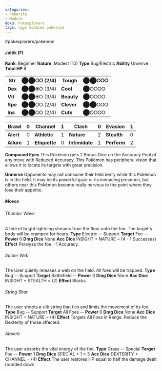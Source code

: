 ```yaml
---
categories:
- Pokerole
- Module
doku: Pokexplorers
tags: rpgs modules pokerole
---
```

#pokexplorers/pokemon

#### Joltik (F)

**Rank**: Beginner
**Nature**: Modest (10)
**Type** Bug/Electric
**Ability** Unnerve
**Total HP** 6


| **Str** | ⬤⬤⭘⭘ (2/4) | **Tough** |  ⬤⬤⭘⭘⭘
|---------|---------------|-----------|--------
| **Dex** | ⬤⬤⦿⭘ (3/4) | **Cool** |  ⬤⭘⭘⭘⭘
| **Vit** | ⬤⬤⦿⭘ (3/4) | **Beauty** |  ⬤⭘⭘⭘⭘
| **Spe** | ⬤⬤⭘⭘ (2/4) | **Clever** |  ⬤⬤⭘⭘⭘
| **Ins** | ⬤⬤⭘⭘ (2/4) | **Cute** |  ⬤⭘⭘⭘⭘

| **Brawl** |  0 | **Channel** | 1 | **Clash** |  0 | **Evasion** | 1
|-----------|----|-------------|---|-----------|----|-------------|---
| **Alert** |  0 | **Athletic** | 1 | **Nature** | 2 | **Stealth** | 0
| **Allure** | 1 | **Etiquette** | 0 | **Intimidate** | 1 | **Perform** | 2

**Compound Eyes** This Pokémon gets 2 Bonus Dice on the Accuracy Pool of any move with Reduced Accuracy. 
This Pokémon has peripheral vision that allows it to locate its targets with great precision.

**Unnerve** Opponents may not consume their held berry while this Pokémon is in the field.
It may be its powerful gaze or its menacing presence, but others near this Pokémon become really nervous to the point where they lose their appetite.

##### Moves

###### Thunder Wave
A tide of bright lightning streams from the floor onto the foe. The target's body will be cramped for hours.
**Type** Electric -- Support
**Target** Foe -- **Power** 0
**Dmg Dice** None
**Acc Dice** INSIGHT + NATURE = (4 - 1 Successes)
**Effect** Paralyze the foe. -1 Accuracy.

###### Spider Web
The User quietly releases a web on the field. All foes will be trapped.
**Type** Bug -- Support
**Target** Battlefield -- **Power** 0
**Dmg Dice** None
**Acc Dice** INSIGHT + STEALTH = (2)
**Effect** Blocks.

###### String Shot
The user shoots a silk string that ties and limits the movement of its foe.
**Type** Bug -- Support
**Target** All Foes -- **Power** 0
**Dmg Dice** None
**Acc Dice** INSIGHT + NATURE = (4)
**Effect** Targets All Foes in Range. Reduce the Dexterity of those affected.

###### Absorb
The user absorbs the vital energy of the foe.
**Type** Grass -- Special
**Target** Foe -- **Power** 1
**Dmg Dice** SPECIAL + 1 = 3
**Acc Dice** DEXTERITY + CHANNEL = (4)
**Effect** The user restores HP equal to half the damage dealt rounded down.